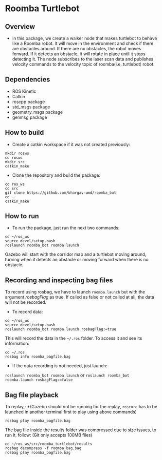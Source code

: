 # Roomba Turtlebot

## Overview

* In this package, we create a walker node that makes turtlebot to behave like a Roomba robot. It will move in the environment and check if there are obstacles around. If there are no obstacles, the robot moves forward. If it detects an obstacle, it will rotate in place until it stops detecting it. The node subscribes to the laser scan data and publishes velocity commands to the velocity topic of roomba(i.e, turtlebot) robot.

## Dependencies

* ROS Kinetic
* Catkin
* roscpp package
* std_msgs package
* geometry_msgs package
* genmsg package


## How to build

* Create a catkin workspace if it was not created previously:

```
mkdir rosws
cd rosws
mkdir src
catkin_make
```
* Clone the repository and build the package:
```
cd ros_ws
cd src
git clone https://github.com/bhargav-umd/roomba_bot
cd ..
catkin_make
```

## How to run

* To run the package, just run the next two commands:

```
cd ~/ros_ws
source devel/setup.bash
roslaunch roomba_bot roomba.launch
```

Gazebo will start with the corridor map and a turtlebot moving around, turning when it detects an obstacle or moving forward when there is no obstacle.

## Recording and inspecting bag files

To record using rosbag, we have to launch `roomba.launch` but with the argument _rosbagFlag_ as true. If called as false or not called at all, the data will not be recorded.

* To record data:

```
cd ~/ros_ws
source devel/setup.bash
roslaunch roomba_bot roomba.launch rosbagFlag:=true
```
This will record the data in the `~/.ros` folder. To access it and see its information:

```
cd ~/.ros
rosbag info roomba_bagfile.bag
```

* If the data recording is not needed, just launch:

`roslaunch roomba_bot roomba.launch` or `roslaunch roomba_bot roomba.launch rosbagFlag:=false`

## Bag file playback

To replay,:
*(Gazebo should not be running for the replay, `roscore` has to be launched in another terminal first to play using above commands)

```
rosbag play roomba_bagfile.bag
```
The bag file inside the results folder was compressed due to size issues, to run it, follow:
(Git only accepts 100MB files)
```
cd ~/ros_ws/src/roomba_turtlebot/results
rosbag decompress -f roomba_bag.bag
rosbag play roomba_bagfile.bag
```

